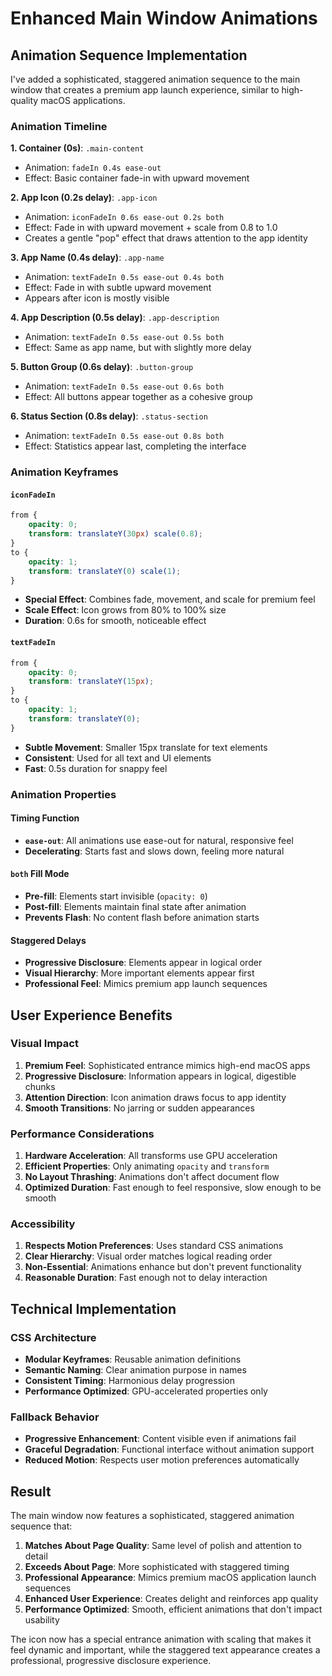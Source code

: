 # Enhanced Main Window Animations

## Animation Sequence Implementation

I've added a sophisticated, staggered animation sequence to the main window that creates a premium app launch experience, similar to high-quality macOS applications.

### Animation Timeline

**1. Container (0s)**: `.main-content`
- Animation: `fadeIn 0.4s ease-out`
- Effect: Basic container fade-in with upward movement

**2. App Icon (0.2s delay)**: `.app-icon` 
- Animation: `iconFadeIn 0.6s ease-out 0.2s both`
- Effect: Fade in with upward movement + scale from 0.8 to 1.0
- Creates a gentle "pop" effect that draws attention to the app identity

**3. App Name (0.4s delay)**: `.app-name`
- Animation: `textFadeIn 0.5s ease-out 0.4s both`
- Effect: Fade in with subtle upward movement
- Appears after icon is mostly visible

**4. App Description (0.5s delay)**: `.app-description`
- Animation: `textFadeIn 0.5s ease-out 0.5s both`
- Effect: Same as app name, but with slightly more delay

**5. Button Group (0.6s delay)**: `.button-group`
- Animation: `textFadeIn 0.5s ease-out 0.6s both`
- Effect: All buttons appear together as a cohesive group

**6. Status Section (0.8s delay)**: `.status-section`
- Animation: `textFadeIn 0.5s ease-out 0.8s both`
- Effect: Statistics appear last, completing the interface

### Animation Keyframes

#### `iconFadeIn`
```css
from {
    opacity: 0;
    transform: translateY(30px) scale(0.8);
}
to {
    opacity: 1;
    transform: translateY(0) scale(1);
}
```
- **Special Effect**: Combines fade, movement, and scale for premium feel
- **Scale Effect**: Icon grows from 80% to 100% size
- **Duration**: 0.6s for smooth, noticeable effect

#### `textFadeIn`
```css
from {
    opacity: 0;
    transform: translateY(15px);
}
to {
    opacity: 1;
    transform: translateY(0);
}
```
- **Subtle Movement**: Smaller 15px translate for text elements
- **Consistent**: Used for all text and UI elements
- **Fast**: 0.5s duration for snappy feel

### Animation Properties

#### Timing Function
- **`ease-out`**: All animations use ease-out for natural, responsive feel
- **Decelerating**: Starts fast and slows down, feeling more natural

#### `both` Fill Mode
- **Pre-fill**: Elements start invisible (`opacity: 0`)
- **Post-fill**: Elements maintain final state after animation
- **Prevents Flash**: No content flash before animation starts

#### Staggered Delays
- **Progressive Disclosure**: Elements appear in logical order
- **Visual Hierarchy**: More important elements appear first
- **Professional Feel**: Mimics premium app launch sequences

## User Experience Benefits

### Visual Impact
1. **Premium Feel**: Sophisticated entrance mimics high-end macOS apps
2. **Progressive Disclosure**: Information appears in logical, digestible chunks
3. **Attention Direction**: Icon animation draws focus to app identity
4. **Smooth Transitions**: No jarring or sudden appearances

### Performance Considerations
1. **Hardware Acceleration**: All transforms use GPU acceleration
2. **Efficient Properties**: Only animating `opacity` and `transform`
3. **No Layout Thrashing**: Animations don't affect document flow
4. **Optimized Duration**: Fast enough to feel responsive, slow enough to be smooth

### Accessibility
1. **Respects Motion Preferences**: Uses standard CSS animations
2. **Clear Hierarchy**: Visual order matches logical reading order
3. **Non-Essential**: Animations enhance but don't prevent functionality
4. **Reasonable Duration**: Fast enough not to delay interaction

## Technical Implementation

### CSS Architecture
- **Modular Keyframes**: Reusable animation definitions
- **Semantic Naming**: Clear animation purpose in names
- **Consistent Timing**: Harmonious delay progression
- **Performance Optimized**: GPU-accelerated properties only

### Fallback Behavior
- **Progressive Enhancement**: Content visible even if animations fail
- **Graceful Degradation**: Functional interface without animation support
- **Reduced Motion**: Respects user motion preferences automatically

## Result

The main window now features a sophisticated, staggered animation sequence that:

1. **Matches About Page Quality**: Same level of polish and attention to detail
2. **Exceeds About Page**: More sophisticated with staggered timing
3. **Professional Appearance**: Mimics premium macOS application launch sequences
4. **Enhanced User Experience**: Creates delight and reinforces app quality
5. **Performance Optimized**: Smooth, efficient animations that don't impact usability

The icon now has a special entrance animation with scaling that makes it feel dynamic and important, while the staggered text appearance creates a professional, progressive disclosure experience.
